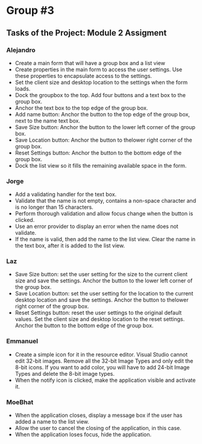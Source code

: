 # Group #3

## Tasks of the Project: Module 2 Assigment

### Alejandro
* Create a main form that will have a group box and a list view
* Create properties in the main form to access the user settings. Use these properties to encapsulate access to the settings.
* Set the client size and desktop location to the settings when the form loads.
* Dock the groupbox to the top. Add four buttons and a text box to the group box.
* Anchor the text box to the top edge of the group box.
* Add name button: Anchor the button to the top edge of the group box, next to the name text box.
* Save Size button: Anchor the button to the lower left corner of the group box.
* Save Location button: Anchor the button to thelower right corner of the group box.
* Reset Settings button: Anchor the button to the bottom edge of the group box.
* Dock the list view so it fills the remaining available space in the form.

### Jorge
* Add a validating handler for the text box.
* Validate that the name is not empty, contains a non-space character and is no longer than 15 characters.
* Perform thorough validation and allow focus change when the button is clicked.
* Use an error provider to display an error when the name does not validate.
* If the name is valid, then add the name to the list view. Clear the name in the text box, after it is added to the list view.

### Laz
* Save Size button: set the user setting for the size to the current client size and save the settings. Anchor the button to the lower left corner of the group box.
* Save Location button: set the user setting for the location to the current desktop location and save the settings. Anchor the button to thelower right corner of the group box.
* Reset Settings button: reset the user settings to the original default values. Set the client size and desktop location to the reset settings. Anchor the button to the bottom edge of the group box.

### Emmanuel
* Create a simple icon for it in the resource editor. Visual Studio cannot edit 32-bit images. Remove all the 32-bit Image Types and only edit the 8-bit icons. If you want to add color, you will have to add 24-bit Image Types and delete the 8-bit image types.
* When the notify icon is clicked, make the application visible and activate it.

### MoeBhat
* When the application closes, display a message box if the user has added a name to the list view.
* Allow the user to cancel the closing of the application, in this case.
* When the application loses focus, hide the application.
